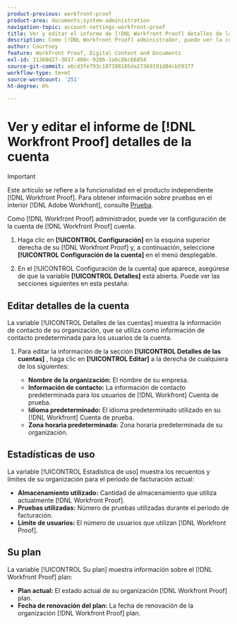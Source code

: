 ```yaml
---
product-previous: workfront-proof
product-area: documents;system-administration
navigation-topic: account-settings-workfront-proof
title: Ver y editar el informe de [!DNL Workfront Proof] detalles de la cuenta
description: Como [!DNL Workfront Proof] administrador, puede ver la configuración de la cuenta de [!DNL Workfront Proof] cuenta.
author: Courtney
feature: Workfront Proof, Digital Content and Documents
exl-id: 31360d27-3017-408c-9286-1a6c8bc66854
source-git-commit: a6cd3fe793c197308105da27369191d84cb59377
workflow-type: tm+mt
source-wordcount: '251'
ht-degree: 0%

---
```


# Ver y editar el informe de [!DNL Workfront Proof] detalles de la cuenta

>[!IMPORTANT]
>
>Este artículo se refiere a la funcionalidad en el producto independiente [!DNL Workfront Proof]. Para obtener información sobre pruebas en el interior [!DNL Adobe Workfront], consulte [Prueba](../../../review-and-approve-work/proofing/proofing.md).

Como [!DNL Workfront Proof] administrador, puede ver la configuración de la cuenta de [!DNL Workfront Proof] cuenta.

1. Haga clic en **[!UICONTROL Configuración]** en la esquina superior derecha de su [!DNL Workfront Proof] y, a continuación, seleccione **[!UICONTROL Configuración de la cuenta]** en el menú desplegable.

1. En el [!UICONTROL Configuración de la cuenta] que aparece, asegúrese de que la variable **[!UICONTROL Detalles]** está abierta.
Puede ver las secciones siguientes en esta pestaña:

## Editar detalles de la cuenta

La variable [!UICONTROL Detalles de las cuentas] muestra la información de contacto de su organización, que se utiliza como información de contacto predeterminada para los usuarios de la cuenta.

1. Para editar la información de la sección **[!UICONTROL Detalles de las cuentas]** , haga clic en **[!UICONTROL Editar]** a la derecha de cualquiera de los siguientes:

   * **Nombre de la organización:** El nombre de su empresa.
   * **Información de contacto:** La información de contacto predeterminada para los usuarios de [!DNL Workfront] Cuenta de prueba.
   * **Idioma predeterminado:** El idioma predeterminado utilizado en su [!DNL Workfront] Cuenta de prueba.
   * **Zona horaria predeterminada:** Zona horaria predeterminada de su organización.

## Estadísticas de uso

La variable [!UICONTROL Estadística de uso] muestra los recuentos y límites de su organización para el periodo de facturación actual:

* **Almacenamiento utilizado:** Cantidad de almacenamiento que utiliza actualmente [!DNL Workfront Proof].
* **Pruebas utilizadas:** Número de pruebas utilizadas durante el periodo de facturación.
* **Límite de usuarios:** El número de usuarios que utilizan [!DNL Workfront Proof].

## Su plan

La variable [!UICONTROL Su plan] muestra información sobre el [!DNL Workfront Proof] plan:

* **Plan actual:** El estado actual de su organización [!DNL Workfront Proof] plan.
* **Fecha de renovación del plan:** La fecha de renovación de la organización [!DNL Workfront Proof] plan.

